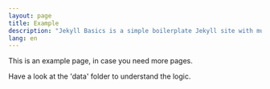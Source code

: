 ```yaml
---
layout: page
title: Example
description: "Jekyll Basics is a simple boilerplate Jekyll site with multilingual support."
lang: en
---
```


This is an example page, in case you need more pages.

Have a look at the 'data' folder to understand the logic.
